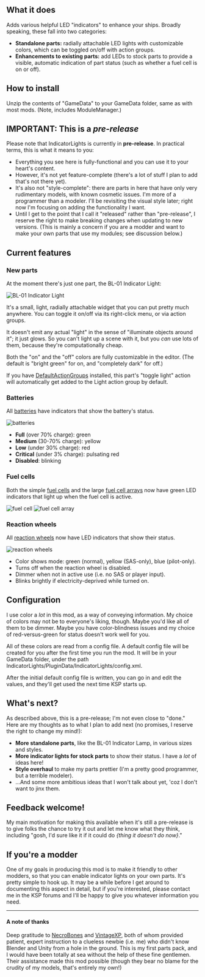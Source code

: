 ## What it does

Adds various helpful LED "indicators" to enhance your ships.  Broadly speaking, these fall into two categories:

 * **Standalone parts:**  radially attachable LED lights with customizable colors, which can be toggled on/off with action groups.
 * **Enhancements to existing parts:**  add LEDs to stock parts to provide a visible, automatic indication of part status (such as whether a fuel cell is on or off).

## How to install

Unzip the contents of "GameData" to your GameData folder, same as with most mods. (Note, includes ModuleManager.)


## IMPORTANT:   This is a *pre-release*

Please note that IndicatorLights is currently in **pre-release**.  In practical terms, this is what it means to you:

* Everything you see here is fully-functional and you can use it to your heart's content.
* However, it's not yet feature-complete (there's a lot of stuff I plan to add that's not there yet).
* It's also not "style-complete":  there are parts in here that have only very rudimentary models, with known cosmetic issues. I'm more of a programmer than a modeler.  I'll be revisiting the visual style later; right now I'm focusing on adding the functionality I want.
* Until I get to the point that I call it "released" rather than "pre-release", I reserve the right to make breaking changes when updating to new versions.  (This is mainly a concern if you are a modder and want to make your own parts that use my modules; see discussion below.)


## Current features

### New parts
At the moment there's just one part, the BL-01 Indicator Light:

![BL-01 Indicator Light](https://raw.githubusercontent.com/KSPSnark/IndicatorLights/master/screenshots/blinkenlight.png)

It's a small, light, radially attachable widget that you can put pretty much anywhere.  You can toggle it on/off via its right-click menu, or via action groups.

It doesn't emit any actual "light" in the sense of "illuminate objects around it"; it just glows.  So you can't light up a scene with it, but you *can* use lots of them, because they're computationally cheap.

Both the "on" and the "off" colors are fully customizable in the editor.  (The default is "bright green" for on, and "completely dark" for off.)

If you have [DefaultActionGroups](/mod/24/DefaultActionGroups) installed, this part's "toggle light" action will automatically get added to the Light action group by default.


### Batteries
All [batteries](http://wiki.kerbalspaceprogram.com/wiki/Parts#Batteries) have indicators that show the battery's status.

![batteries](https://raw.githubusercontent.com/KSPSnark/IndicatorLights/master/screenshots/batteries.png)

* **Full** (over 70% charge):  green
* **Medium** (30-70% charge):  yellow
* **Low** (under 30% charge):  red
* **Critical** (under 3% charge):  pulsating red
* **Disabled**:  blinking


### Fuel cells
Both the simple [fuel cells](http://wiki.kerbalspaceprogram.com/wiki/Fuel_Cell) and the large [fuel cell arrays](http://wiki.kerbalspaceprogram.com/wiki/Fuel_Cell_Array) now have green LED indicators that light up when the fuel cell is active.

![fuel cell](https://raw.githubusercontent.com/KSPSnark/IndicatorLights/master/screenshots/fuel%20cell.png)
![fuel cell array](https://raw.githubusercontent.com/KSPSnark/IndicatorLights/master/screenshots/fuel%20cell%20array.png)


### Reaction wheels
All [reaction wheels](http://wiki.kerbalspaceprogram.com/wiki/Parts#Reaction_wheels) now have LED indicators that show their status.

![reaction wheels](https://raw.githubusercontent.com/KSPSnark/IndicatorLights/master/screenshots/reaction%20wheels.png)

* Color shows mode:  green (normal), yellow (SAS-only), blue (pilot-only).
* Turns off when the reaction wheel is disabled.
* Dimmer when not in active use (i.e. no SAS or player input).
* Blinks brightly if electricity-deprived while turned on.


## Configuration
I use color a *lot* in this mod, as a way of conveying information. My choice of colors may not be to everyone's liking, though.  Maybe you'd like all of them to be dimmer.  Maybe you have color-blindness issues and my choice of red-versus-green for status doesn't work well for you.

All of these colors are read from a config file.  A default config file will be created for you after the first time you run the mod. It will be in your GameData folder, under the path IndicatorLights/PluginData/IndicatorLights/config.xml.

After the initial default config file is written, you can go in and edit the values, and they'll get used the next time KSP starts up.


## What's next?

As described above, this is a pre-release; I'm not even close to "done."  Here are my thoughts as to what I plan to add next (no promises, I reserve the right to change my mind!):

* **More standalone parts**, like the BL-01 Indicator Lamp, in various sizes and styles.
* **More indicator lights for stock parts** to show their status.  I have a *lot* of ideas here!
* **Style overhaul** to make my parts prettier (I'm a pretty good programmer, but a terrible modeler).
* ...And some more ambitious ideas that I won't talk about yet, 'coz I don't want to jinx them.

## Feedback welcome!

My main motivation for making this available when it's still a pre-release is to give folks the chance to try it out and let me know what they think, including "gosh, I'd sure like it if it could do *{thing it doesn't do now}*."

## If you're a modder

One of my goals in producing this mod is to make it friendly to other modders, so that you can enable indicator lights on your own parts.  It's pretty simple to hook up.  It may be a while before I get around to documenting this aspect in detail, but if you're interested, please contact me in the KSP forums and I'll be happy to give you whatever information you need.


---
#### A note of thanks
Deep gratitude to [NecroBones](http://forum.kerbalspaceprogram.com/index.php?/profile/105424-necrobones/) and [VintageXP](http://forum.kerbalspaceprogram.com/index.php?/profile/76701-vintagexp/content/), both of whom provided patient, expert instruction to a clueless newbie (i.e. me) who didn't know Blender and Unity from a hole in the ground.  This is my first parts pack, and I would have been totally at sea without the help of these fine gentlemen.  Their assistance made this mod possible (though they bear no blame for the crudity of my models, that's entirely my own!) 
